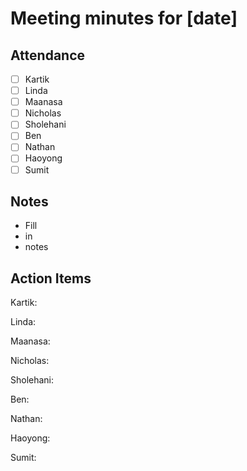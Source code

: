# Meeting minutes for [date]

## Attendance

- [ ] Kartik
- [ ] Linda
- [ ] Maanasa     
- [ ] Nicholas
- [ ] Sholehani
- [ ] Ben
- [ ] Nathan
- [ ] Haoyong
- [ ] Sumit

## Notes
- Fill
- in
- notes

## Action Items 

Kartik:

Linda: 

Maanasa:

Nicholas:

Sholehani:

Ben:

Nathan:

Haoyong:

Sumit: